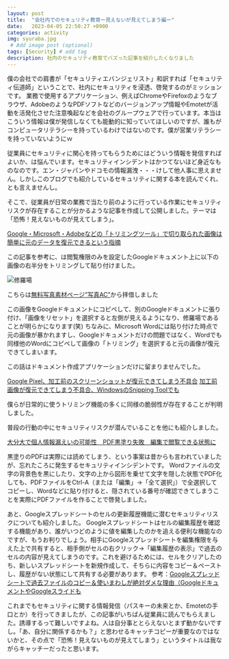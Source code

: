 ```yaml
---
layout: post
title:  "会社内でのセキュリティ教育ー見えないが見えてしまう編ー"
date:   2023-04-05 22:50:27 +0900
categories: activity
img: syuraba.jpg
 # Add image post (optional)
tags: [Security] # add tag
description: 社内のセキュリティ教育でバズった記事を紹介したくなりました
---
```


僕の会社での肩書が「セキュリティエバンジェリスト」和訳すれば「セキュリティ伝道師」ということで、社内にセキュリティを浸透、啓発するのがミッションです。
業務で使用するアプリケーション、例えばChromeやFirefoxのようなブラウザ、AdobeのようなPDFソフトなどのバージョンアップ情報やEmotetが活動を活発化させた注意喚起などを会社のグループウェアで行っています。本当はこういう情報は僕が発信しなくても能動的に知っていてほしいのですが、誰もがコンピュータリテラシーを持っているわけではないのです。僕が営業リテラシーを持っていないようにｗ

従業員にセキュリティに関心を持ってもらうためにはどういう情報を発信すればよいか、は悩んでいます。セキュリティインシデントはかつてないほど身近なものなのです。エン・ジャパンやドコモの情報漏洩・・・けして他人事に思えません。しかしこのブログでも紹介しているセキュリティに関する本を読んでくれ、とも言えませんし。

そこで、従業員が日常の業務で当たり前のように行っている作業にセキュリティリスクが存在することが分かるような記事を作成して公開しました。テーマは「恐怖！見えないものが見えてしまう」。

[Google・Microsoft・Adobeなどの「トリミングツール」で切り取られた画像は簡単に元のデータを復元できるという指摘](https://gigazine.net/news/20230216-cropping-tool-trust/)

この記事を参考に、は閲覧権限のみを設定したGoogleドキュメント上に以下の画像の右半分をトリミングして貼り付けました。

<img src="{{site.baseurl}}/assets/img/syuraba.jpg" alt="修羅場">

こちらは[無料写真素材ページ”写真AC”](https://www.photo-ac.com/)から拝借しました

この画像をGoogleドキュメントにコピペして、別のGoogleドキュメントに張り付け、「画像をリセット」を選択すると左側が見えるようになり、修羅場であることが明らかになります(笑)
ちなみに、Microsoft Wordには貼り付けた時点で元の画像が暴かれますし、Googleドキュメントだけの問題ではなく、Wordでも同様他のWordにコピペして画像の「トリミング」を選択すると元の画像が復元できてしまいます。

この話はドキュメント作成アプリケーションだけに留まりませんでした。

[Google Pixel、加工前のスクリーンショットが復元できてしまう不具合](https://pc.watch.impress.co.jp/docs/news/yajiuma/1487089.html)
[加工前画像が復元できてしまう不具合、WindowsのSnipping Toolでも](https://pc.watch.impress.co.jp/docs/news/yajiuma/1487526.html)

僕らが日常的に使うトリミング機能の多くに同様の脆弱性が存在することが判明しました。

普段の行動の中にセキュリティリスクが潜んでいることを他にも紹介しました。

[大分大で個人情報漏えいの可能性　PDF黒塗り失敗　編集で閲覧できる状態に](https://www.itmedia.co.jp/news/articles/2302/28/news189.html)

黒塗りのPDFは実際には読めてしまう、という事案は昔からも言われていましたが、忘れたころに発生するセキュリティインシデントです。
Wordファイルの文字の背景色を黒にしたり、文字の上から図形を乗せて文字を隠した状態でPDF化しても、PDFファイルをCtrl-A（または「編集」→「全て選択」）で全選択してコピーし、Wordなどに貼り付けると、隠されている番号が確認できてしまうことを実際にPDFファイルを作ることで啓発しました。

あと、Googleスプレッドシートのセルの更新履歴機能に潜むセキュリティリスクについても紹介しました。
Googleスプレッドシートはセルの編集履歴を確認する機能があり、誰がいつどのように値を編集したのかを追える便利な機能なのですが、もうお判りでしょう。相手にGoogleスプレッドシートを編集権限を与えた上で共有すると、相手側がセルの右クリック→「編集履歴の表示」で過去のセルの内容が見えてしまうのです。これを避けるためには、セルをクリアしたのち、新しいスプレッドシートを新規作成して、そちらに内容をコピー＆ペーストし、履歴がない状態にして共有する必要があります。
参考：[Googleスプレッドシートで過去ファイルのコピー＆使いまわしが絶対ダメな理由（GoogleドキュメントやGoogleスライドも](https://note.com/popinsight_ikeda/n/n3db84a755bda)

これまでもセキュリティに関する情報発信（パスキーの未来とか、Emotetの手口とか）を行ってきましたが、この記事がいちばん従業員に読んでもらえました。誘導するって難しいですよね。人は自分事ととらえないとまず動かないですし。「あ、自分に関係するかも？」と思わせるキャッチコピーが重要なのではないかと、その点で「恐怖！見えないものが見えてしまう」というタイトルは我ながらキャッチーだったと思います。